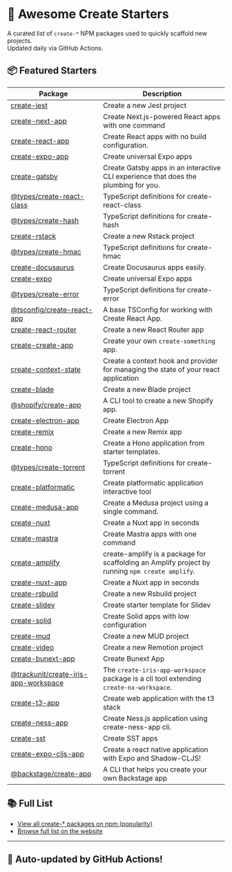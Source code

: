 # 🌱 Awesome Create Starters

A curated list of `create-*` NPM packages used to quickly scaffold new projects.  
Updated daily via GitHub Actions.

## 📦 Featured Starters

| Package | Description |
| ------- | ----------- |
| [create-jest](https://www.npmjs.com/package/create-jest) | Create a new Jest project |
| [create-next-app](https://www.npmjs.com/package/create-next-app) | Create Next.js-powered React apps with one command |
| [create-react-app](https://www.npmjs.com/package/create-react-app) | Create React apps with no build configuration. |
| [create-expo-app](https://www.npmjs.com/package/create-expo-app) | Create universal Expo apps |
| [create-gatsby](https://www.npmjs.com/package/create-gatsby) | Create Gatsby apps in an interactive CLI experience that does the plumbing for you. |
| [@types/create-react-class](https://www.npmjs.com/package/@types/create-react-class) | TypeScript definitions for create-react-class |
| [@types/create-hash](https://www.npmjs.com/package/@types/create-hash) | TypeScript definitions for create-hash |
| [create-rstack](https://www.npmjs.com/package/create-rstack) | Create a new Rstack project |
| [@types/create-hmac](https://www.npmjs.com/package/@types/create-hmac) | TypeScript definitions for create-hmac |
| [create-docusaurus](https://www.npmjs.com/package/create-docusaurus) | Create Docusaurus apps easily. |
| [create-expo](https://www.npmjs.com/package/create-expo) | Create universal Expo apps |
| [@types/create-error](https://www.npmjs.com/package/@types/create-error) | TypeScript definitions for create-error |
| [@tsconfig/create-react-app](https://www.npmjs.com/package/@tsconfig/create-react-app) | A base TSConfig for working with Create React App. |
| [create-react-router](https://www.npmjs.com/package/create-react-router) | Create a new React Router app |
| [create-create-app](https://www.npmjs.com/package/create-create-app) | Create your own `create-something` app. |
| [create-context-state](https://www.npmjs.com/package/create-context-state) | Create a context hook and provider for managing the state of your react application |
| [create-blade](https://www.npmjs.com/package/create-blade) | Create a new Blade project |
| [@shopify/create-app](https://www.npmjs.com/package/@shopify/create-app) | A CLI tool to create a new Shopify app. |
| [create-electron-app](https://www.npmjs.com/package/create-electron-app) | Create Electron App |
| [create-remix](https://www.npmjs.com/package/create-remix) | Create a new Remix app |
| [create-hono](https://www.npmjs.com/package/create-hono) | Create a Hono application from starter templates. |
| [@types/create-torrent](https://www.npmjs.com/package/@types/create-torrent) | TypeScript definitions for create-torrent |
| [create-platformatic](https://www.npmjs.com/package/create-platformatic) | Create platformatic application interactive tool |
| [create-medusa-app](https://www.npmjs.com/package/create-medusa-app) | Create a Medusa project using a single command. |
| [create-nuxt](https://www.npmjs.com/package/create-nuxt) | Create a Nuxt app in seconds |
| [create-mastra](https://www.npmjs.com/package/create-mastra) | Create Mastra apps with one command |
| [create-amplify](https://www.npmjs.com/package/create-amplify) | create-amplify is a package for scaffolding an Amplify project by running `npm create amplify`. |
| [create-nuxt-app](https://www.npmjs.com/package/create-nuxt-app) | Create a Nuxt app in seconds |
| [create-rsbuild](https://www.npmjs.com/package/create-rsbuild) | Create a new Rsbuild project |
| [create-slidev](https://www.npmjs.com/package/create-slidev) | Create starter template for Slidev |
| [create-solid](https://www.npmjs.com/package/create-solid) | Create Solid apps with low configuration |
| [create-mud](https://www.npmjs.com/package/create-mud) | Create a new MUD project |
| [create-video](https://www.npmjs.com/package/create-video) | Create a new Remotion project |
| [create-bunext-app](https://www.npmjs.com/package/create-bunext-app) | Create Bunext App |
| [@trackunit/create-iris-app-workspace](https://www.npmjs.com/package/@trackunit/create-iris-app-workspace) | The `create-iris-app-workspace` package is a cli tool extending `create-nx-workspace`. |
| [create-t3-app](https://www.npmjs.com/package/create-t3-app) | Create web application with the t3 stack |
| [create-ness-app](https://www.npmjs.com/package/create-ness-app) | Create Ness.js application using create-ness-app cli. |
| [create-sst](https://www.npmjs.com/package/create-sst) | Create SST apps |
| [create-expo-cljs-app](https://www.npmjs.com/package/create-expo-cljs-app) | Create a react native application with Expo and Shadow-CLJS! |
| [@backstage/create-app](https://www.npmjs.com/package/@backstage/create-app) | A CLI that helps you create your own Backstage app |

## 📚 Full List

- [View all create-* packages on npm (popularity)](https://www.npmjs.com/search?q=create-&ranking=popularity)
- [Browse full list on the website](https://project42da.github.io/awesome-create-starters/)

---

## 🤖 Auto-updated by GitHub Actions!
